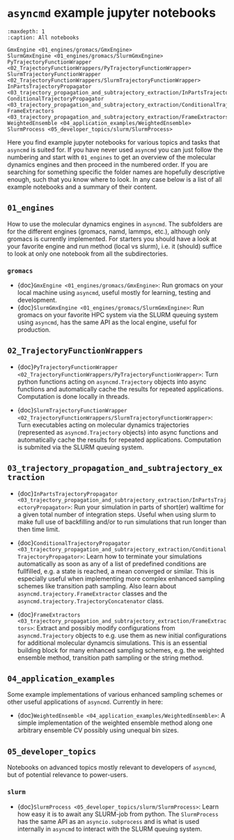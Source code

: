 # `asyncmd` example jupyter notebooks

```{toctree}
:maxdepth: 1
:caption: All notebooks

GmxEngine <01_engines/gromacs/GmxEngine>
SlurmGmxEngine <01_engines/gromacs/SlurmGmxEngine>
PyTrajectoryFunctionWrapper <02_TrajectoryFunctionWrappers/PyTrajectoryFunctionWrapper>
SlurmTrajectoryFunctionWrapper <02_TrajectoryFunctionWrappers/SlurmTrajectoryFunctionWrapper>
InPartsTrajectoryPropagator <03_trajectory_propagation_and_subtrajectory_extraction/InPartsTrajectoryPropagator>
ConditionalTrajectoryPropagator <03_trajectory_propagation_and_subtrajectory_extraction/ConditionalTrajectoryPropagator>
FrameExtractors <03_trajectory_propagation_and_subtrajectory_extraction/FrameExtractors>
WeightedEnsemble <04_application_examples/WeightedEnsemble>
SlurmProcess <05_developer_topics/slurm/SlurmProcess>
```

Here you find example jupyter notebooks for various topics and tasks that `asyncmd` is suited for. If you have never used `asyncmd` you can just follow the numbering and start with `01_engines` to get an overview of the molecular dynamics engines and then proceed in the numbered order. If you are searching for something specific the folder names are hopefully descriptive enough, such that you know where to look. In any case below is a list of all example notebooks and a summary of their content.

## `01_engines`

How to use the molecular dynamics engines in `asyncmd`. The subfolders are for the different engines (gromacs, namd, lammps, etc.), although only gromacs is currently implemented. For starters you should have a look at your favorite engine and run method (local vs slurm), i.e. it (should) suffice to look at only one notebook from all the subdirectories.

### `gromacs`

- {doc}`GmxEngine <01_engines/gromacs/GmxEngine>`: Run gromacs on your local machine using `asyncmd`, useful mostly for learning, testing and development.
- {doc}`SlurmGmxEngine <01_engines/gromacs/SlurmGmxEngine>`: Run gromacs on your favorite HPC system via the SLURM queuing system using `asyncmd`, has the same API as the local engine, useful for production.

## `02_TrajectoryFunctionWrappers`

- {doc}`PyTrajectoryFunctionWrapper <02_TrajectoryFunctionWrappers/PyTrajectoryFunctionWrapper>`: Turn python functions acting on `asyncmd.Trajectory` objects into async functions and automatically cache the results for repeated applications. Computation is done locally in threads.

- {doc}`SlurmTrajectoryFunctionWrapper <02_TrajectoryFunctionWrappers/SlurmTrajectoryFunctionWrapper>`: Turn executables acting on molecular dynamics trajectories (represented as `asyncmd.Trajectory` objects) into async functions and automatically cache the results for repeated applications. Computation is submited via the SLURM queuing system.

## `03_trajectory_propagation_and_subtrajectory_extraction`

- {doc}`InPartsTrajectoryPropagator <03_trajectory_propagation_and_subtrajectory_extraction/InPartsTrajectoryPropagator>`: Run your simulation in parts of short(er) walltime for a given total number of integration steps. Useful when using slurm to make full use of backfilling and/or to run simulations that run longer than then time limit.

- {doc}`ConditionalTrajectoryPropagator <03_trajectory_propagation_and_subtrajectory_extraction/ConditionalTrajectoryPropagator>`: Learn how to terminate your simulations automatically as soon as any of a list of predefined conditions are fullfilled, e.g. a state is reached, a mean converged or similar. This is especially useful when implementing more complex enhanced sampling schemes like transition path sampling. Also learn about `asyncmd.trajectory.FrameExtractor` classes and the `asyncmd.trajectory.TrajectoryConcatenator` class.

- {doc}`FrameExtractors <03_trajectory_propagation_and_subtrajectory_extraction/FrameExtractors>`: Extract and possibly modify configurations from `asyncmd.Trajectory` objects to e.g. use them as new initial configurations for additional molecular dynamcis simulations. This is an essential building block for many enhanced sampling schemes, e.g. the weighted ensemble method, transition path sampling or the string method.

## `04_application_examples`

Some example implementations of various enhanced sampling schemes or other useful applications of `asyncmd`. Currently in here:

- {doc}`WeightedEnsemble <04_application_examples/WeightedEnsemble>`: A simple implementation of the weighted ensemble method along one arbitrary ensemble CV possibly using unequal bin sizes.

## `05_developer_topics`

Notebooks on advanced topics mostly relevant to developers of `asyncmd`, but of potential relevance to power-users.

### `slurm`

- {doc}`SlurmProcess <05_developer_topics/slurm/SlurmProcess>`: Learn how easy it is to await any SLURM-job from python. The `SlurmProcess` has the same API as an `asyncio.subprocess` and is what is used internally in `asyncmd` to interact with the SLURM queuing system.
